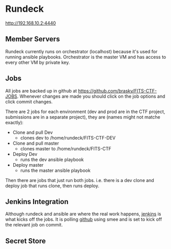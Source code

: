# Rundeck

http://192.168.10.2:4440

## Member Servers

Rundeck currently runs on orchestrator (localhost) because it's used for running ansible playbooks. Orchestrator is the master VM and has access to every other VM by private key.

## Jobs

All jobs are backed up in github at https://github.com/brasky/FITS-CTF-JOBS. Whenever changes are made you should click on the job options and click commit changes.

There are 2 jobs for each environment (dev and prod are in the CTF project, submissions are in a separate project), they are (names might not matche exactly):

- Clone and pull Dev
    - clones dev to /home/rundeck/FITS-CTF-DEV
- Clone and pull master
    - clones master to /home/rundeck/FITS-CTF
- Deploy Dev
    - runs the dev ansible playbook
- Deploy master
    - runs the master ansible playbook

Then there are jobs that just run both jobs. i.e. there is a dev clone and deploy job that runs clone, then runs deploy. 

## Jenkins Integration

Although rundeck and ansible are where the real work happens, [jenkins](jenkins.md) is what kicks off the jobs. It is polling [github](github.md) using smee and is set to kick off the relevant job on commit.

## Secret Store
